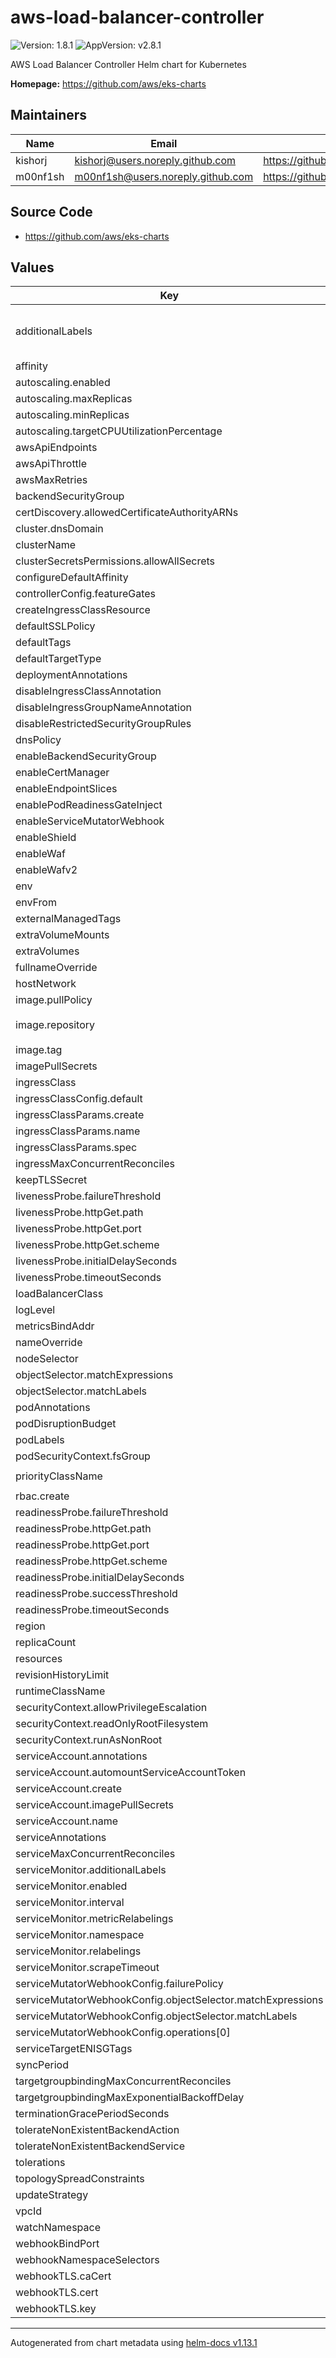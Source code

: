 # aws-load-balancer-controller

![Version: 1.8.1](https://img.shields.io/badge/Version-1.8.1-informational?style=flat-square) ![AppVersion: v2.8.1](https://img.shields.io/badge/AppVersion-v2.8.1-informational?style=flat-square)

AWS Load Balancer Controller Helm chart for Kubernetes

**Homepage:** <https://github.com/aws/eks-charts>

## Maintainers

| Name | Email | Url |
| ---- | ------ | --- |
| kishorj | <kishorj@users.noreply.github.com> | <https://github.com/kishorj> |
| m00nf1sh | <m00nf1sh@users.noreply.github.com> | <https://github.com/m00nf1sh> |

## Source Code

* <https://github.com/aws/eks-charts>

## Values

| Key | Type | Default | Description |
|-----|------|---------|-------------|
| additionalLabels | object | `{}` | Labels to add to each object of the chart. |
| affinity | object | `{}` |  |
| autoscaling.enabled | bool | `false` |  |
| autoscaling.maxReplicas | int | `5` |  |
| autoscaling.minReplicas | int | `1` |  |
| autoscaling.targetCPUUtilizationPercentage | int | `80` |  |
| awsApiEndpoints | string | `nil` |  |
| awsApiThrottle | string | `nil` |  |
| awsMaxRetries | string | `nil` |  |
| backendSecurityGroup | string | `nil` |  |
| certDiscovery.allowedCertificateAuthorityARNs | string | `""` |  |
| cluster.dnsDomain | string | `"cluster.local"` |  |
| clusterName | string | `nil` |  |
| clusterSecretsPermissions.allowAllSecrets | bool | `false` |  |
| configureDefaultAffinity | bool | `true` |  |
| controllerConfig.featureGates | object | `{}` |  |
| createIngressClassResource | bool | `true` |  |
| defaultSSLPolicy | string | `nil` |  |
| defaultTags | object | `{}` |  |
| defaultTargetType | string | `"instance"` |  |
| deploymentAnnotations | object | `{}` |  |
| disableIngressClassAnnotation | string | `nil` |  |
| disableIngressGroupNameAnnotation | string | `nil` |  |
| disableRestrictedSecurityGroupRules | string | `nil` |  |
| dnsPolicy | string | `nil` |  |
| enableBackendSecurityGroup | string | `nil` |  |
| enableCertManager | bool | `false` |  |
| enableEndpointSlices | string | `nil` |  |
| enablePodReadinessGateInject | string | `nil` |  |
| enableServiceMutatorWebhook | bool | `true` |  |
| enableShield | string | `nil` |  |
| enableWaf | string | `nil` |  |
| enableWafv2 | string | `nil` |  |
| env | string | `nil` |  |
| envFrom | string | `nil` |  |
| externalManagedTags | list | `[]` |  |
| extraVolumeMounts | string | `nil` |  |
| extraVolumes | string | `nil` |  |
| fullnameOverride | string | `""` |  |
| hostNetwork | bool | `false` |  |
| image.pullPolicy | string | `"IfNotPresent"` |  |
| image.repository | string | `"public.ecr.aws/eks/aws-load-balancer-controller"` |  |
| image.tag | string | `"v2.8.1"` |  |
| imagePullSecrets | list | `[]` |  |
| ingressClass | string | `"alb"` |  |
| ingressClassConfig.default | bool | `false` |  |
| ingressClassParams.create | bool | `true` |  |
| ingressClassParams.name | string | `nil` |  |
| ingressClassParams.spec | object | `{}` |  |
| ingressMaxConcurrentReconciles | string | `nil` |  |
| keepTLSSecret | bool | `true` |  |
| livenessProbe.failureThreshold | int | `2` |  |
| livenessProbe.httpGet.path | string | `"/healthz"` |  |
| livenessProbe.httpGet.port | int | `61779` |  |
| livenessProbe.httpGet.scheme | string | `"HTTP"` |  |
| livenessProbe.initialDelaySeconds | int | `30` |  |
| livenessProbe.timeoutSeconds | int | `10` |  |
| loadBalancerClass | string | `nil` |  |
| logLevel | string | `nil` |  |
| metricsBindAddr | string | `""` |  |
| nameOverride | string | `""` |  |
| nodeSelector | object | `{}` |  |
| objectSelector.matchExpressions | string | `nil` |  |
| objectSelector.matchLabels | string | `nil` |  |
| podAnnotations | object | `{}` |  |
| podDisruptionBudget | object | `{}` |  |
| podLabels | object | `{}` |  |
| podSecurityContext.fsGroup | int | `65534` |  |
| priorityClassName | string | `"system-cluster-critical"` |  |
| rbac.create | bool | `true` |  |
| readinessProbe.failureThreshold | int | `2` |  |
| readinessProbe.httpGet.path | string | `"/readyz"` |  |
| readinessProbe.httpGet.port | int | `61779` |  |
| readinessProbe.httpGet.scheme | string | `"HTTP"` |  |
| readinessProbe.initialDelaySeconds | int | `10` |  |
| readinessProbe.successThreshold | int | `1` |  |
| readinessProbe.timeoutSeconds | int | `10` |  |
| region | string | `nil` |  |
| replicaCount | int | `2` |  |
| resources | object | `{}` |  |
| revisionHistoryLimit | int | `10` |  |
| runtimeClassName | string | `""` |  |
| securityContext.allowPrivilegeEscalation | bool | `false` |  |
| securityContext.readOnlyRootFilesystem | bool | `true` |  |
| securityContext.runAsNonRoot | bool | `true` |  |
| serviceAccount.annotations | object | `{}` |  |
| serviceAccount.automountServiceAccountToken | bool | `true` |  |
| serviceAccount.create | bool | `true` |  |
| serviceAccount.imagePullSecrets | string | `nil` |  |
| serviceAccount.name | string | `nil` |  |
| serviceAnnotations | object | `{}` |  |
| serviceMaxConcurrentReconciles | string | `nil` |  |
| serviceMonitor.additionalLabels | object | `{}` |  |
| serviceMonitor.enabled | bool | `false` |  |
| serviceMonitor.interval | string | `"1m"` |  |
| serviceMonitor.metricRelabelings | string | `nil` |  |
| serviceMonitor.namespace | string | `nil` |  |
| serviceMonitor.relabelings | string | `nil` |  |
| serviceMonitor.scrapeTimeout | string | `nil` |  |
| serviceMutatorWebhookConfig.failurePolicy | string | `"Fail"` |  |
| serviceMutatorWebhookConfig.objectSelector.matchExpressions | list | `[]` |  |
| serviceMutatorWebhookConfig.objectSelector.matchLabels | object | `{}` |  |
| serviceMutatorWebhookConfig.operations[0] | string | `"CREATE"` |  |
| serviceTargetENISGTags | string | `nil` |  |
| syncPeriod | string | `nil` |  |
| targetgroupbindingMaxConcurrentReconciles | string | `nil` |  |
| targetgroupbindingMaxExponentialBackoffDelay | string | `nil` |  |
| terminationGracePeriodSeconds | int | `10` |  |
| tolerateNonExistentBackendAction | string | `nil` |  |
| tolerateNonExistentBackendService | string | `nil` |  |
| tolerations | list | `[]` |  |
| topologySpreadConstraints | object | `{}` |  |
| updateStrategy | object | `{}` |  |
| vpcId | string | `nil` |  |
| watchNamespace | string | `nil` |  |
| webhookBindPort | string | `nil` |  |
| webhookNamespaceSelectors | string | `nil` |  |
| webhookTLS.caCert | string | `nil` |  |
| webhookTLS.cert | string | `nil` |  |
| webhookTLS.key | string | `nil` |  |

----------------------------------------------
Autogenerated from chart metadata using [helm-docs v1.13.1](https://github.com/norwoodj/helm-docs/releases/v1.13.1)
